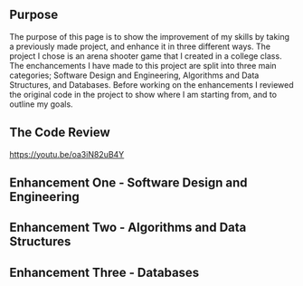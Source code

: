 ## Purpose 
The purpose of this page is to show the improvement of my skills by taking a previously made project, and enhance it in three different ways. The project I chose is an arena shooter game that I created in a college class. The enchancements I have made to this project are split into three main categories; Software Design and Engineering, Algorithms and Data Structures, and Databases. Before working on the enhancements I reviewed the original code in the project to show where I am starting from, and to outline my goals. 

## The Code Review 
https://youtu.be/oa3iN82uB4Y 

## Enhancement One - Software Design and Engineering 

## Enhancement Two - Algorithms and Data Structures 

## Enhancement Three - Databases

